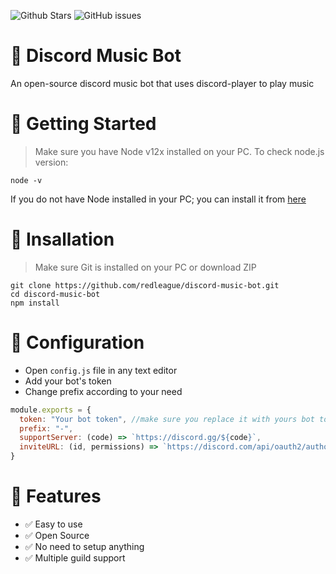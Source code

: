 ![Github Stars](https://img.shields.io/github/stars/nottmayank/discord-player-bot-1?style=for-the-badge&logo=appveyor)
![GitHub issues](https://img.shields.io/github/issues-raw/nottmayank/discord-player-bot-1?style=for-the-badge&logo=appveyor)

# 🎵 Discord Music Bot 
An open-source discord music bot that uses discord-player to play music

# 🚀 Getting Started
> Make sure you have Node v12x installed on your PC. To check node.js version:

```
node -v
```
If you do not have Node installed in your PC; you can install it from [here](https://nodejs.org/en/download/)

# 💨 Insallation
> Make sure Git is installed on your PC or download ZIP
```
git clone https://github.com/redleague/discord-music-bot.git
cd discord-music-bot
npm install
```

# 🧠 Configuration
* Open `config.js` file in any text editor
* Add your bot's token
* Change prefix according to your need

```javascript
module.exports = {
  token: "Your bot token", //make sure you replace it with yours bot token
  prefix: "-",
  supportServer: (code) => `https://discord.gg/${code}`,
  inviteURL: (id, permissions) => `https://discord.com/api/oauth2/authorize?client_id=${id}&permissions=${permissions ? permissions : '8'}&scope=bot`,
}
```

# 💫 Features
* ✅ Easy to use
* ✅ Open Source
* ✅ No need to setup anything
* ✅ Multiple guild support



